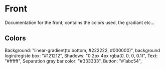 # Front

Documentation for the front, contains the colors used, the gradiant etc...

## Colors

Background: "linear-gradient(to bottom, #222222, #000000)",
background login/registe box: "#121212",
Shadows: "0 2px 4px rgba(0, 0, 0, 0.1)",
Text: "#ffffff",
Separation gray bar color: "#333333",
Button: "#1abc54",
